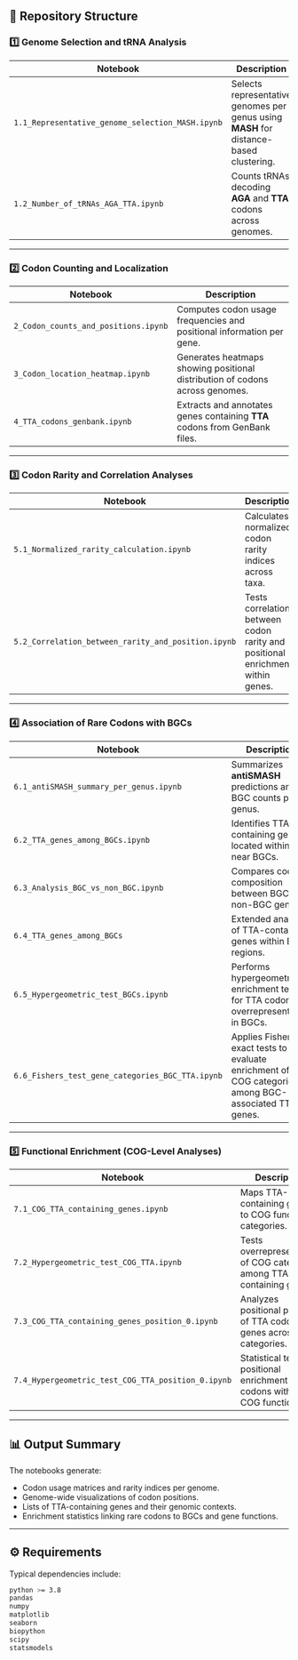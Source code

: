 ## 📁 Repository Structure

### 1️⃣ Genome Selection and tRNA Analysis
| Notebook | Description |
|-----------|-------------|
| `1.1_Representative_genome_selection_MASH.ipynb` | Selects representative genomes per genus using **MASH** for distance-based clustering. |
| `1.2_Number_of_tRNAs_AGA_TTA.ipynb` | Counts tRNAs decoding **AGA** and **TTA** codons across genomes. |

---

### 2️⃣ Codon Counting and Localization
| Notebook | Description |
|-----------|-------------|
| `2_Codon_counts_and_positions.ipynb` | Computes codon usage frequencies and positional information per gene. |
| `3_Codon_location_heatmap.ipynb` | Generates heatmaps showing positional distribution of codons across genomes. |
| `4_TTA_codons_genbank.ipynb` | Extracts and annotates genes containing **TTA** codons from GenBank files. |

---

### 3️⃣ Codon Rarity and Correlation Analyses
| Notebook | Description |
|-----------|-------------|
| `5.1_Normalized_rarity_calculation.ipynb` | Calculates normalized codon rarity indices across taxa. |
| `5.2_Correlation_between_rarity_and_position.ipynb` | Tests correlations between codon rarity and positional enrichment within genes. |

---

### 4️⃣ Association of Rare Codons with BGCs
| Notebook | Description |
|-----------|-------------|
| `6.1_antiSMASH_summary_per_genus.ipynb` | Summarizes **antiSMASH** predictions and BGC counts per genus. |
| `6.2_TTA_genes_among_BGCs.ipynb` | Identifies TTA-containing genes located within or near BGCs. |
| `6.3_Analysis_BGC_vs_non_BGC.ipynb` | Compares codon composition between BGC and non-BGC genes. |
| `6.4_TTA_genes_among_BGCs` | Extended analysis of TTA-containing genes within BGC regions. |
| `6.5_Hypergeometric_test_BGCs.ipynb` | Performs hypergeometric enrichment tests for TTA codon overrepresentation in BGCs. |
| `6.6_Fishers_test_gene_categories_BGC_TTA.ipynb` | Applies Fisher’s exact tests to evaluate enrichment of COG categories among BGC-associated TTA genes. |

---

### 5️⃣ Functional Enrichment (COG-Level Analyses)
| Notebook | Description |
|-----------|-------------|
| `7.1_COG_TTA_containing_genes.ipynb` | Maps TTA-containing genes to COG functional categories. |
| `7.2_Hypergeometric_test_COG_TTA.ipynb` | Tests overrepresentation of COG categories among TTA-containing genes. |
| `7.3_COG_TTA_containing_genes_position_0.ipynb` | Analyzes positional patterns of TTA codons in genes across COG categories. |
| `7.4_Hypergeometric_test_COG_TTA_position_0.ipynb` | Statistical tests for positional enrichment of TTA codons within COG functions. |

---

## 📊 Output Summary

The notebooks generate:
- Codon usage matrices and rarity indices per genome.  
- Genome-wide visualizations of codon positions.  
- Lists of TTA-containing genes and their genomic contexts.  
- Enrichment statistics linking rare codons to BGCs and gene functions.  

---

## ⚙️ Requirements

Typical dependencies include:
```bash
python >= 3.8
pandas
numpy
matplotlib
seaborn
biopython
scipy
statsmodels
